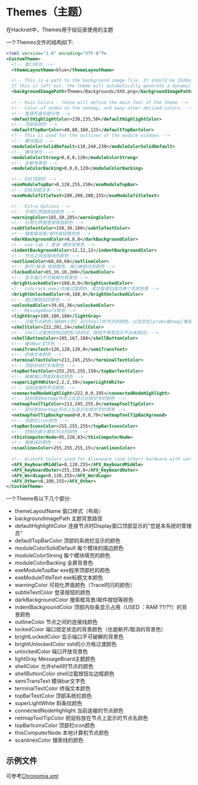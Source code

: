 # Themes（主题）

在Hacknet中，Themes用于给玩家使用的主题

一个Themes文件的结构如下:
```xml
<?xml version="1.0" encoding="UTF-8"?>
<CustomTheme>
  <!-- 窗口样式 -->
  <themeLayoutName>blue</themeLayoutName>

  <!-- This is a path to the background image file. It should be 1920x1080, and a .jpg or .png file.
  If this is left out, the theme will automatically generate a dynamic background for the theme-->
  <backgroundImagePath>Themes/Backgrounds/XXX.png</backgroundImagePath>
  
  <!-- Main Colors - these will define the main feel of the theme -->
  <!-- Color of nodes on the netmap, and many other derived colors. -->
  <!-- 管理员身份提示色 -->
  <defaultHighlightColor>230,235,50</defaultHighlightColor>
  <!-- 顶部系统栏 -->
  <defaultTopBarColor>40,88,160,125</defaultTopBarColor>
  <!-- This is used for the outlines of the module windows -->
  <!-- 模块描边 -->
  <moduleColorSolidDefault>110,240,230</moduleColorSolidDefault>
  <!-- 模块填充 -->
  <moduleColorStrong>0,0,0,120</moduleColorStrong>
  <!-- 全屏背景色 -->
  <moduleColorBacking>0,0,0,120</moduleColorBacking>

  <!-- EXE顶部栏 -->
  <exeModuleTopBar>0,128,255,150</exeModuleTopBar>
  <!-- EXE标题文本 -->
  <exeModuleTitleText>200,200,200,255</exeModuleTitleText>

  <!-- Extra Options -->
  <!-- 可视化界面按钮颜色 -->
  <warningColor>165,50,205</warningColor>
  <!-- 可视化界面登录按钮颜色 -->
  <subtleTextColor>150,30,180</subtleTextColor>
  <!-- 搜索框背景/邮件按钮等颜色 -->
  <darkBackgroundColor>8,8,8</darkBackgroundColor>
  <!-- use ram / 登录 模块背景色 -->
  <indentBackgroundColor>12,12,12</indentBackgroundColor>
  <!-- 节点之间连接线的颜色 -->
  <outlineColor>68,68,68</outlineColor>
  <!-- 断开/取消 按钮颜色、端口被锁住的颜色 -->
  <lockedColor>65,16,16,200</lockedColor>
  <!-- 显示端口不可破解的背景色 -->
  <brightLockedColor>160,0,0</brightLockedColor>
  <!-- sshcrack.exe小方格过度颜色、成功登录后成功两个字颜色等 -->
  <brightUnlockedColor>0,160,0</brightUnlockedColor>
  <!-- 端口解锁后的颜色 -->
  <unlockedColor>39,65,36</unlockedColor>
  <!-- MessageBoard使用 -->
  <lightGray>180,180,180</lightGray>
  <!-- 过载节点颜色[指RAM上的] 运行Shell时节点的颜色，以及您在[probe或nmap]看到的[检测到代理]和[检测到防火墙]的颜色 -->
  <shellColor>222,201,24</shellColor>
  <!-- shell过载按钮侧边颜色(经测试，按钮不够宽显示不出来侧边) -->
  <shellButtonColor>105,167,188</shellButtonColor>
  <!-- 模块bar文字色 -->
  <semiTransText>120,120,120,0</semiTransText>
  <!-- 终端文本颜色 -->
  <terminalTextColor>213,245,255</terminalTextColor>
  <!-- 顶部系统栏文本颜色 -->
  <topBarTextColor>255,255,255,150</topBarTextColor>
  <!-- 破解端口界面斜条纹颜色 -->
  <superLightWhite>2,2,2,30</superLightWhite>
  <!-- 当前连接的节点颜色 -->
  <connectedNodeHighlight>222,0,0,195</connectedNodeHighlight>
  <!-- 鼠标放到netmap节点上后显示右侧文字的颜色 -->
  <netmapToolTipColor>213,245,255,0</netmapToolTipColor>
  <!-- 鼠标放到netmap节点上后显示右侧文字的背景 -->
  <netmapToolTipBackground>0,0,0,70</netmapToolTipBackground>
  <!-- 顶部栏icon颜色 -->
  <topBarIconsColor>255,255,255</topBarIconsColor>
  <!-- 控制玩家计算机节点的颜色 -->
  <thisComputerNode>95,220,83</thisComputerNode>
  <!-- 搜索线的颜色 -->
  <scanlinesColor>255,255,255,15</scanlinesColor>
  
  <!-- AlienFX Colors used for Alienware (and other) hardware with variable LED lights that Hacknet can set dynamically -->
  <AFX_KeyboardMiddle>0,120,255</AFX_KeyboardMiddle>
  <AFX_KeyboardOuter>255,150,0</AFX_KeyboardOuter>
  <AFX_WordLogo>0,120,255</AFX_WordLogo>
  <AFX_Other>0,100,255</AFX_Other>
</CustomTheme>
```
一个Theme有以下几个部分:
- themeLayoutName 窗口样式（布局）
- backgroundImagePath 主题背景路径
- defaultHighlightColor 连接节点时Display窗口顶部显示的"您是本系统的管理员"
- defaultTopBarColor 顶部的系统栏显示的颜色
- moduleColorSolidDefault 每个模块的描边颜色
- moduleColorStrong 每个模块填充的颜色
- moduleColorBacking 全屏背景色
- exeModuleTopBar exe程序顶部栏的颜色
- exeModuleTitleText exe标题文本颜色
- warningColor 可视化界面颜色（Trace时闪的颜色）
- subtleTextColor 登录按钮的颜色
- darkBackgroundColor 搜索框背景/邮件按钮等颜色
- indentBackgroundColor 顶部内存条显示占用（USED ：RAM ??/??）的背景颜色
- outlineColor 节点之间的连接线颜色
- lockedColor 端口锁定状态的背景颜色（也是断开/取消的背景色）
- brightLockedColor 显示端口不可破解的背景色
- brightUnlockedColor ssh的小方格过渡颜色
- unlockedColor 端口开放背景色
- lightGray MessageBoard主题颜色
- shellColor 允许shell时节点的颜色
- shellButtonColor shell过载按钮左边框颜色
- semiTransText 模块bar文字色
- terminalTextColor 终端文本颜色
- topBarTextColor 顶部系统栏颜色
- superLightWhite 斜条纹颜色
- connectedNodeHighlight 当前连接的节点颜色
- netmapToolTipColor 把鼠标放在节点上显示的节点名颜色
- topBarIconsColor 顶部栏icon颜色
- thisComputerNode 本地计算机节点颜色
- scanlinesColor 搜索线的颜色
## 示例文件
可参考[Chronomia.xml](./../Assets/Themes/Chronomia.xml)

